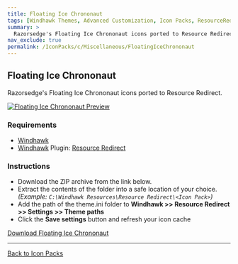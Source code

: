 ```yaml
---
title: Floating Ice Chrononaut
tags: [Windhawk Themes, Advanced Customization, Icon Packs, ResourceRedirect, Miscellaneous, Razorsedge]
summary: >
  Razorsedge's Floating Ice Chrononaut icons ported to Resource Redirect.
nav_exclude: true
permalink: /IconPacks/c/Miscellaneous/FloatingIceChrononaut
---
```


## Floating Ice Chrononaut
Razorsedge's Floating Ice Chrononaut icons ported to Resource Redirect.

[![Floating Ice Chrononaut Preview](https://gitlab.com/the-back-room/windhawk/resource-redirect/floating-ice-chrononaut/-/raw/main/Extras/Preview.bmp)](https://gitlab.com/the-back-room/windhawk/resource-redirect/floating-ice-chrononaut/-/raw/main/Extras/Preview.bmp)

### Requirements

- [Windhawk](https://windhawk.net/)
- [Windhawk](https://windhawk.net/) Plugin: [Resource Redirect](https://windhawk.net/mods/icon-resource-redirect)

### Instructions

 - Download the ZIP archive from the link below.
 - Extract the contents of the folder into a safe location of your choice. *(Example: `C:\Windhawk Resources\Resource Redirect\<Icon Pack>`)*
 - Add the path of the theme.ini folder to **Windhawk >> Resource Redirect >> Settings >> Theme paths**
 - Click the **Save settings** button and refresh your icon cache

<a href="https://gitlab.com/the-back-room/windhawk/resource-redirect/floating-ice-chrononaut/-/archive/main/floating-ice-chrononaut-main.zip" class="btn btn--primary btn--lg" target="_blank" rel="noopener noreferrer">Download Floating Ice Chrononaut</a>

---

<a href="/IconPacks" class="btn btn--secondary btn--sm">Back to Icon Packs</a>